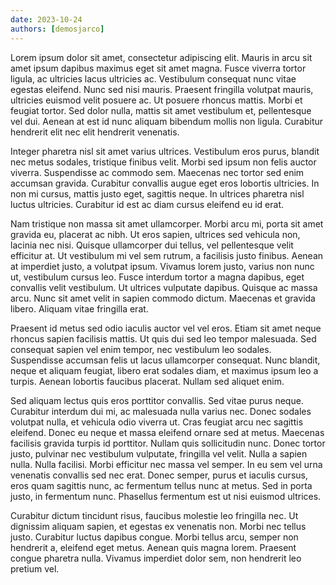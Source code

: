 ```yaml
---
date: 2023-10-24
authors: [demosjarco]
---
```


Lorem ipsum dolor sit amet, consectetur adipiscing elit. Mauris in arcu sit amet ipsum dapibus maximus eget sit amet magna. Fusce viverra tortor ligula, ac ultricies lacus ultricies ac. Vestibulum consequat nunc vitae egestas eleifend. Nunc sed nisi mauris. Praesent fringilla volutpat mauris, ultricies euismod velit posuere ac. Ut posuere rhoncus mattis. Morbi et feugiat tortor. Sed dolor nulla, mattis sit amet vestibulum et, pellentesque vel dui. Aenean at est id nunc aliquam bibendum mollis non ligula. Curabitur hendrerit elit nec elit hendrerit venenatis.

<!-- more -->

Integer pharetra nisl sit amet varius ultrices. Vestibulum eros purus, blandit nec metus sodales, tristique finibus velit. Morbi sed ipsum non felis auctor viverra. Suspendisse ac commodo sem. Maecenas nec tortor sed enim accumsan gravida. Curabitur convallis augue eget eros lobortis ultricies. In non mi cursus, mattis justo eget, sagittis neque. In ultrices pharetra nisl luctus ultricies. Curabitur id est ac diam cursus eleifend eu id erat.

Nam tristique non massa sit amet ullamcorper. Morbi arcu mi, porta sit amet gravida eu, placerat ac nibh. Ut eros sapien, ultrices sed vehicula non, lacinia nec nisi. Quisque ullamcorper dui tellus, vel pellentesque velit efficitur at. Ut vestibulum mi vel sem rutrum, a facilisis justo finibus. Aenean at imperdiet justo, a volutpat ipsum. Vivamus lorem justo, varius non nunc ut, vestibulum cursus leo. Fusce interdum tortor a magna dapibus, eget convallis velit vestibulum. Ut ultrices vulputate dapibus. Quisque ac massa arcu. Nunc sit amet velit in sapien commodo dictum. Maecenas et gravida libero. Aliquam vitae fringilla erat.

Praesent id metus sed odio iaculis auctor vel vel eros. Etiam sit amet neque rhoncus sapien facilisis mattis. Ut quis dui sed leo tempor malesuada. Sed consequat sapien vel enim tempor, nec vestibulum leo sodales. Suspendisse accumsan felis ut lacus ullamcorper consequat. Nunc blandit, neque et aliquam feugiat, libero erat sodales diam, et maximus ipsum leo a turpis. Aenean lobortis faucibus placerat. Nullam sed aliquet enim.

Sed aliquam lectus quis eros porttitor convallis. Sed vitae purus neque. Curabitur interdum dui mi, ac malesuada nulla varius nec. Donec sodales volutpat nulla, et vehicula odio viverra ut. Cras feugiat arcu nec sagittis eleifend. Donec eu neque et massa eleifend ornare sed at metus. Maecenas facilisis gravida turpis id porttitor. Nullam quis sollicitudin nunc. Donec tortor justo, pulvinar nec vestibulum vulputate, fringilla vel velit. Nulla a sapien nulla. Nulla facilisi. Morbi efficitur nec massa vel semper. In eu sem vel urna venenatis convallis sed nec erat. Donec semper, purus et iaculis cursus, eros quam sagittis nunc, ac fermentum tellus nunc at metus. Sed in porta justo, in fermentum nunc. Phasellus fermentum est ut nisi euismod ultrices.

Curabitur dictum tincidunt risus, faucibus molestie leo fringilla nec. Ut dignissim aliquam sapien, et egestas ex venenatis non. Morbi nec tellus justo. Curabitur luctus dapibus congue. Morbi tellus arcu, semper non hendrerit a, eleifend eget metus. Aenean quis magna lorem. Praesent congue pharetra nulla. Vivamus imperdiet dolor sem, non hendrerit leo pretium vel.